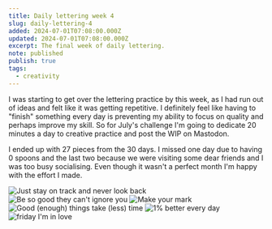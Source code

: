 ```yaml
---
title: Daily lettering week 4
slug: daily-lettering-4
added: 2024-07-01T07:08:00.000Z
updated: 2024-07-01T07:08:00.000Z
excerpt: The final week of daily lettering.
note: published
publish: true
tags:
  - creativity
---
```


I was starting to get over the lettering practice by this week, as I had run out of ideas and felt like it was getting repetitive. I definitely feel like having to "finish" something every day is preventing my ability to focus on quality and perhaps improve my skill. So for July's challenge I'm going to dedicate 20 minutes a day to creative practice and post the WIP on Mastodon.

I ended up with 27 pieces from the 30 days. I missed one day due to having 0 spoons and the last two because we were visiting some dear friends and I was too busy socialising. Even though it wasn't a perfect month I'm happy with the effort I made.

<img src="/images/lettering-4-1.jpg" alt="Just stay on track and never look back" />

<img src="/images/lettering-4-2.jpg" alt="Be so good they can't ignore you" />

<img src="/images/lettering-4-3.jpg" alt="Make your mark" />

<img src="/images/lettering-4-4.jpg" alt="Good (enough) things take (less) time" />

<img src="/images/lettering-4-5.jpg" alt="1% better every day" />

<img src="/images/lettering-4-6.jpg" alt="friday I'm in love" />



